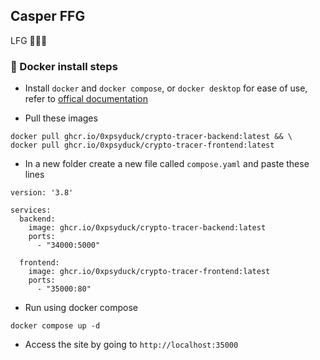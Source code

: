 ## Casper FFG
LFG 🚀🚀🚀

### 🐳 Docker install steps
- Install `docker` and `docker compose`, or `docker desktop` for ease of use, refer to [offical documentation](https://docs.docker.com/desktop/)

- Pull these images
```
docker pull ghcr.io/0xpsyduck/crypto-tracer-backend:latest && \
docker pull ghcr.io/0xpsyduck/crypto-tracer-frontend:latest
```

- In a new folder create a new file called `compose.yaml` and paste these lines
```
version: '3.8'

services:
  backend:
    image: ghcr.io/0xpsyduck/crypto-tracer-backend:latest
    ports:
      - "34000:5000"
  
  frontend:
    image: ghcr.io/0xpsyduck/crypto-tracer-frontend:latest
    ports:
      - "35000:80"
```

- Run using docker compose
```
docker compose up -d
```

- Access the site by going to `http://localhost:35000`